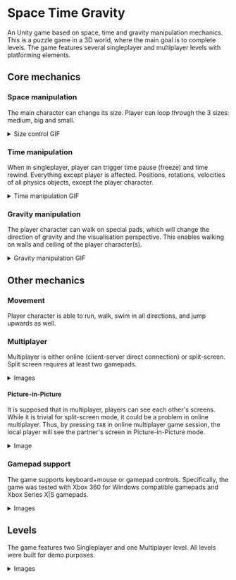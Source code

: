 # Space Time Gravity
An Unity game based on space, time and gravity manipulation mechanics. This is a puzzle game in
a 3D world, where the main goal is to complete levels. The game features several singleplayer and
multiplayer levels with platforming elements.

## Core mechanics
### Space manipulation
The main character can change its size. Player can loop through the 3 sizes: medium, big and small.

<details>
  <summary>Size control GIF</summary>
  
![Size change](media/size_control.gif)
</details>

### Time manipulation
When in singleplayer, player can trigger time pause (freeze) and time rewind. Everything except player is affected. Positions, rotations, velocities of all physics objects, except the player character.

<details>
  <summary>Time manipulation GIF</summary>
  
![Time control](media/time_control.gif)
</details>

### Gravity manipulation
The player character can walk on special pads, which will change the direction of gravity and
the visualisation perspective. This enables walking on walls and ceiling of the player character(s).

<details>
  <summary>Gravity manipulation GIF</summary>
  
![Gravity control](media/gravity.gif)
</details>

## Other mechanics
### Movement
Player character is able to run, walk, swim in all directions, and jump upwards as well.

### Multiplayer
Multiplayer is either online (client-server direct connection) or split-screen. Split screen
requires at least two gamepads.


<details>
  <summary>Images</summary>
  
![Split-screen menu](media/splitscreen_menu.png)
![Host screen](media/waiting_partner.png)
</details>

#### Picture-in-Picture
It is supposed that in multiplayer, players can see each other's screens. While it is trivial for
split-screen mode, it could be a problem in online multiplayer. Thus, by pressing `TAB` in online
multiplayer game session, the local player will see the partner's screen in Picture-in-Picture mode.

<details>
  <summary>Image</summary>
  
![Picture-in-Picture](media/picture-in-picture.png)
</details>

### Gamepad support
The game supports keyboard+mouse or gamepad controls. Specifically, the game was tested with Xbox 360 for Windows compatible gamepads and Xbox Series X|S gamepads.



<details>
  <summary>Images</summary>
  
![Keyboard controls](media/keyboard_controls.png)
![Gamepad controls](media/gamepad_controls.png)
</details>

## Levels
The game features two Singleplayer and one Multiplayer level. All levels were built for demo purposes.

<details>
  <summary>Images</summary>
  
![Level 1](media/level1.png)
![Level 2](media/level2.png)
![Multiplayer Level](media/level1mp.png)
</details>
